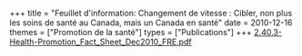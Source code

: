 +++
title = "Feuillet d'information: Changement de vitesse : Cibler, non plus les soins de santé au Canada, mais un Canada en santé"
date = 2010-12-16
themes = ["Promotion de la santé"]
types = ["Publications"]
+++
[2.40.3-Health-Promotion_Fact_Sheet_Dec2010_FRE.pdf](/files/2.40.3-Health-Promotion_Fact_Sheet_Dec2010_FRE.pdf)

